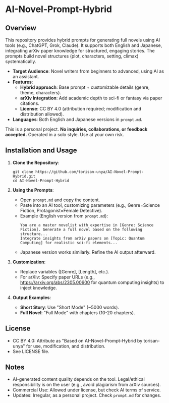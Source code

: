 # AI-Novel-Prompt-Hybrid

## Overview
This repository provides hybrid prompts for generating full novels using AI tools (e.g., ChatGPT, Grok, Claude). It supports both English and Japanese, integrating arXiv paper knowledge for structured, engaging stories. The prompts build novel structures (plot, characters, setting, climax) systematically.

- **Target Audience**: Novel writers from beginners to advanced, using AI as an assistant.
- **Features**:
  - **Hybrid approach**: Base prompt + customizable details (genre, theme, characters).
  - **arXiv Integration**: Add academic depth to sci-fi or fantasy via paper citations.
  - **License**: CC BY 4.0 (attribution required; modification and distribution allowed).
- **Languages**: Both English and Japanese versions in `prompt.md`.

This is a personal project. **No inquiries, collaborations, or feedback accepted.** Operated in a solo style. Use at your own risk.

## Installation and Usage
1. **Clone the Repository**:
   ```
   git clone https://github.com/torisan-unya/AI-Novel-Prompt-Hybrid.git
   cd AI-Novel-Prompt-Hybrid
   ```

2. **Using the Prompts**:
   - Open `prompt.md` and copy the content.
   - Paste into an AI tool, customizing parameters (e.g., Genre=Science Fiction, Protagonist=Female Detective).
   - Example (English version from `prompt.md`):
     ```
     You are a master novelist with expertise in [Genre: Science Fiction]. Generate a full novel based on the following structure...
     Integrate insights from arXiv papers on [Topic: Quantum Computing] for realistic sci-fi elements...
     ```
   - Japanese version works similarly. Refine the AI output afterward.

3. **Customization**:
   - Replace variables ([Genre], [Length], etc.).
   - For arXiv: Specify paper URLs (e.g., https://arxiv.org/abs/2305.00600 for quantum computing insights) to inject knowledge.

4. **Output Examples**:
   - **Short Story**: Use "Short Mode" (~5000 words).
   - **Full Novel**: "Full Mode" with chapters (10-20 chapters).

## License
- CC BY 4.0: Attribute as "Based on AI-Novel-Prompt-Hybrid by torisan-unya" for use, modification, and distribution.
- See LICENSE file.

## Notes
- AI-generated content quality depends on the tool. Legal/ethical responsibility is on the user (e.g., avoid plagiarism from arXiv sources).
- Commercial Use: Allowed under license, but check AI terms of service.
- Updates: Irregular, as a personal project. Check `prompt.md` for changes.
